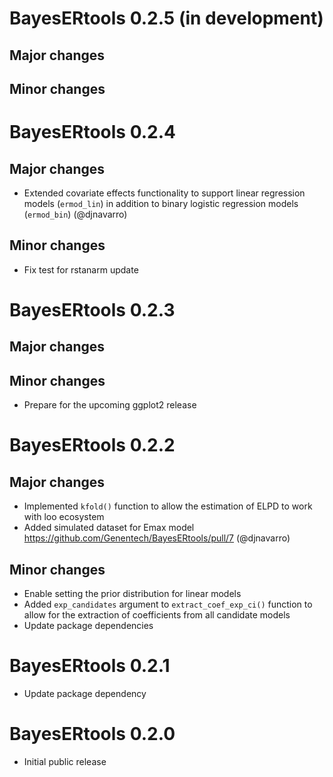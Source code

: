 # BayesERtools 0.2.5 (in development)

## Major changes
  
## Minor changes

# BayesERtools 0.2.4

## Major changes

* Extended covariate effects functionality to support linear regression models 
  (`ermod_lin`) in addition to binary logistic regression models (`ermod_bin`)
  (@djnavarro)
  
## Minor changes

* Fix test for rstanarm update

# BayesERtools 0.2.3

## Major changes
  
## Minor changes

* Prepare for the upcoming ggplot2 release

# BayesERtools 0.2.2

## Major changes

* Implemented `kfold()` function to allow the estimation of ELPD to work with
  loo ecosystem
* Added simulated dataset for Emax model
  https://github.com/Genentech/BayesERtools/pull/7 (@djnavarro)
  
## Minor changes

* Enable setting the prior distribution for linear models
* Added `exp_candidates` argument to `extract_coef_exp_ci()` function to allow
  for the extraction of coefficients from all candidate models
* Update package dependencies

# BayesERtools 0.2.1

* Update package dependency

# BayesERtools 0.2.0

* Initial public release
